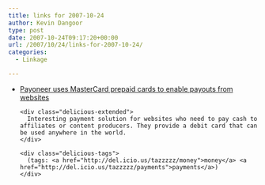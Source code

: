 ```yaml
---
title: links for 2007-10-24
author: Kevin Dangoor
type: post
date: 2007-10-24T09:17:20+00:00
url: /2007/10/24/links-for-2007-10-24/
categories:
  - Linkage

---
```

<ul class="delicious">
  <li>
    <div class="delicious-link">
      <a href="http://www.payoneer.com/">Payoneer uses MasterCard prepaid cards to enable payouts from websites</a>
    </div>
    
    <div class="delicious-extended">
      Interesting payment solution for websites who need to pay cash to affiliates or content producers. They provide a debit card that can be used anywhere in the world.
    </div>
    
    <div class="delicious-tags">
      (tags: <a href="http://del.icio.us/tazzzzz/money">money</a> <a href="http://del.icio.us/tazzzzz/payments">payments</a>)
    </div>
  </li>
</ul>